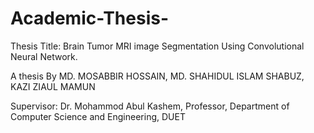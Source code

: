# Academic-Thesis-
Thesis Title: Brain Tumor MRI image Segmentation Using Convolutional Neural Network.

A thesis
By
MD. MOSABBIR HOSSAIN,
MD. SHAHIDUL ISLAM SHABUZ,
KAZI ZIAUL MAMUN

Supervisor:
Dr. Mohammod Abul Kashem,
Professor,
Department of Computer Science and Engineering, DUET
